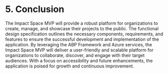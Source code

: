 # 5.  Conclusion

The Impact Space MVP will provide a robust platform for organizations to create, manage, and showcase their projects to the public. The functional design specification outlines the necessary components, requirements, and features to ensure the successful development and implementation of the application. By leveraging the ABP Framework and Azure services, the Impact Space MVP will deliver a user-friendly and scalable platform for organizations to collaborate, discover, and engage with their target audiences. With a focus on accessibility and future enhancements, the application is poised for growth and continuous improvement.